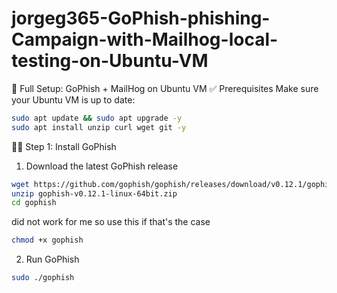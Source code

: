 # jorgeg365-GoPhish-phishing-Campaign-with-Mailhog-local-testing-on-Ubuntu-VM

🧰 Full Setup: GoPhish + MailHog on Ubuntu VM
✅ Prerequisites
Make sure your Ubuntu VM is up to date:

```bash
sudo apt update && sudo apt upgrade -y
sudo apt install unzip curl wget git -y
```
🧑‍💻 Step 1: Install GoPhish
1. Download the latest GoPhish release

```bash
wget https://github.com/gophish/gophish/releases/download/v0.12.1/gophish-v0.12.1-linux-64bit.zip
unzip gophish-v0.12.1-linux-64bit.zip
cd gophish
```
<cd gophish> did not work for me so use this if that's the case 

```bash
chmod +x gophish
```
2. Run GoPhish

```bash
sudo ./gophish
```

